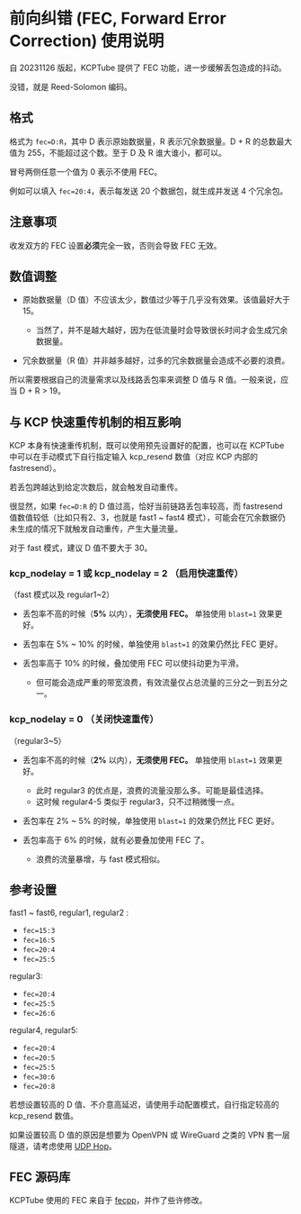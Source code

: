 # 前向纠错 (FEC, Forward Error Correction) 使用说明

自 20231126 版起，KCPTube 提供了 FEC 功能，进一步缓解丢包造成的抖动。

没错，就是 Reed-Solomon 编码。

## 格式

格式为 `fec=D:R`，其中 D 表示原始数据量，R 表示冗余数据量。D + R 的总数最大值为 255，不能超过这个数。至于 D 及 R 谁大谁小，都可以。

冒号两侧任意一个值为 0 表示不使用 FEC。

例如可以填入 `fec=20:4`，表示每发送 20 个数据包，就生成并发送 4 个冗余包。

## 注意事项

收发双方的 FEC 设置**必须**完全一致，否则会导致 FEC 无效。

## 数值调整

- 原始数据量（D 值）不应该太少，数值过少等于几乎没有效果。该值最好大于 15。
    - 当然了，并不是越大越好，因为在低流量时会导致很长时间才会生成冗余数据量。

- 冗余数据量（R 值）并非越多越好，过多的冗余数据量会造成不必要的浪费。

所以需要根据自己的流量需求以及线路丢包率来调整 D 值与 R 值。一般来说，应当 D + R > 19。

## 与 KCP 快速重传机制的相互影响

KCP 本身有快速重传机制，既可以使用预先设置好的配置，也可以在 KCPTube 中可以在手动模式下自行指定输入 kcp_resend 数值（对应 KCP 内部的 fastresend）。

若丢包跨越达到给定次数后，就会触发自动重传。

很显然，如果 `fec=D:R` 的 D 值过高，恰好当前链路丢包率较高，而 fastresend 值数值较低（比如只有2、3，也就是 fast1 ~ fast4 模式），可能会在冗余数据仍未生成的情况下就触发自动重传，产生大量流量。

对于 fast 模式，建议 D 值不要大于 30。

### kcp_nodelay = 1 或 kcp_nodelay = 2 （启用快速重传）
（fast 模式以及 regular1~2）

- 丢包率不高的时候（**5%** 以内），**无须使用 FEC。** 单独使用 `blast=1` 效果更好。

- 丢包率在 5% ~ 10% 的时候，单独使用 `blast=1` 的效果仍然比 FEC 更好。

- 丢包率高于 10% 的时候，叠加使用 FEC 可以使抖动更为平滑。
    - 但可能会造成严重的带宽浪费，有效流量仅占总流量的三分之一到五分之一。

### kcp_nodelay = 0 （关闭快速重传）
（regular3~5）

- 丢包率不高的时候（**2%** 以内），**无须使用 FEC。** 单独使用 `blast=1` 效果更好。
    - 此时 regular3 的优点是，浪费的流量没那么多。可能是最佳选择。
    - 这时候 regular4-5 类似于 regular3，只不过稍微慢一点。

- 丢包率在 2% ~ 5% 的时候，单独使用 `blast=1` 的效果仍然比 FEC 更好。

- 丢包率高于 6% 的时候，就有必要叠加使用 FEC 了。
    - 浪费的流量暴增，与 fast 模式相似。

## 参考设置

fast1 ~ fast6, regular1, regular2 :
- `fec=15:3`
- `fec=16:5`
- `fec=20:4`
- `fec=25:5`

regular3:
- `fec=20:4`
- `fec=25:5`
- `fec=26:6`

regular4, regular5:
- `fec=20:4`
- `fec=20:5`
- `fec=25:5`
- `fec=30:6`
- `fec=20:8`


若想设置较高的 D 值、不介意高延迟，请使用手动配置模式，自行指定较高的 kcp_resend 数值。

如果设置较高 D 值的原因是想要为 OpenVPN 或 WireGuard 之类的 VPN 套一层隧道，请考虑使用 [UDP Hop](https://github.com/cnbatch/udphop)。

## FEC 源码库
KCPTube 使用的 FEC 来自于 [fecpp](https://github.com/randombit/fecpp)，并作了些许修改。
